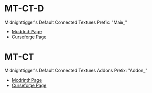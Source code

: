 # MT-CT-D
Midnighttigger's Default Connected Textures
Prefix: "Main_"
- [Modrinth Page](https://modrinth.com/resourcepack/mt-ct-d)
- [Curseforge Page](https://www.curseforge.com/minecraft/texture-packs/mt-ct-d)

# MT-CT
Midnighttigger's Default Connected Textures Addons
Prefix: "Addon_"
- [Modrinth Page](https://modrinth.com/resourcepack/mt-ct-d-a)
- [Curseforge Page](https://www.curseforge.com/minecraft/texture-packs/mt-ct-d-a)


